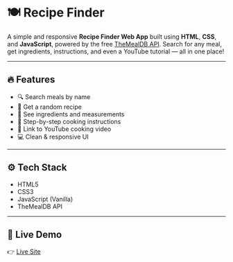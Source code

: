 # 🍽️ Recipe Finder

A simple and responsive **Recipe Finder Web App** built using **HTML**, **CSS**, and **JavaScript**, powered by the free [TheMealDB API](https://www.themealdb.com/api.php). Search for any meal, get ingredients, instructions, and even a YouTube tutorial — all in one place!

---

## 🔥 Features

- 🔍 Search meals by name  
- 🎲 Get a random recipe  
- 🧂 See ingredients and measurements  
- 📝 Step-by-step cooking instructions  
- 🎥 Link to YouTube cooking video  
- 💻 Clean & responsive UI

---

## ⚙️ Tech Stack

- HTML5  
- CSS3  
- JavaScript (Vanilla)  
- TheMealDB API

---

## 🚀 Live Demo

👉 [Live Site](https://your-live-link-here.com)  
